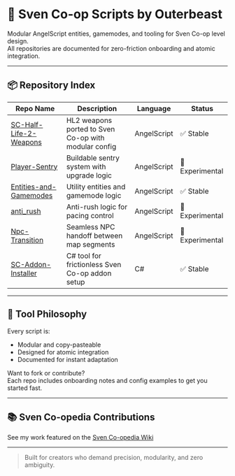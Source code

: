 # 🧠 Sven Co-op Scripts by Outerbeast

Modular AngelScript entities, gamemodes, and tooling for Sven Co-op level design.  
All repositories are documented for zero-friction onboarding and atomic integration.

---

## 📦 Repository Index

| Repo Name | Description | Language | Status |
|-----------|-------------|----------|--------|
| [SC-Half-Life-2-Weapons](https://github.com/Outerbeast/SC-Half-Life-2-Weapons) | HL2 weapons ported to Sven Co-op with modular config | AngelScript | ✅ Stable |
| [Player-Sentry](https://github.com/Outerbeast/Player-Sentry) | Buildable sentry system with upgrade logic | AngelScript | 🧪 Experimental |
| [Entities-and-Gamemodes](https://github.com/Outerbeast/Entities-and-Gamemodes) | Utility entities and gamemode logic | AngelScript | ✅ Stable |
| [anti_rush](https://github.com/Outerbeast/anti_rush) | Anti-rush logic for pacing control | AngelScript | 🧪 Experimental |
| [Npc-Transition](https://github.com/Outerbeast/Npc-Transition) | Seamless NPC handoff between map segments | AngelScript | 🧪 Experimental |
| [SC-Addon-Installer](https://github.com/Outerbeast/SC-Addon-Installer) | C# tool for frictionless Sven Co-op addon setup | C# | ✅ Stable |

---

## 🧰 Tool Philosophy

Every script is:
- Modular and copy-pasteable
- Designed for atomic integration
- Documented for instant adaptation

Want to fork or contribute?  
Each repo includes onboarding notes and config examples to get you started fast.

---

## 📚 Sven Co-opedia Contributions

See my work featured on the [Sven Co-opedia Wiki](https://svencoopedia.fandom.com/wiki/Sven_Co-opedia_Wiki)

---

> Built for creators who demand precision, modularity, and zero ambiguity.
